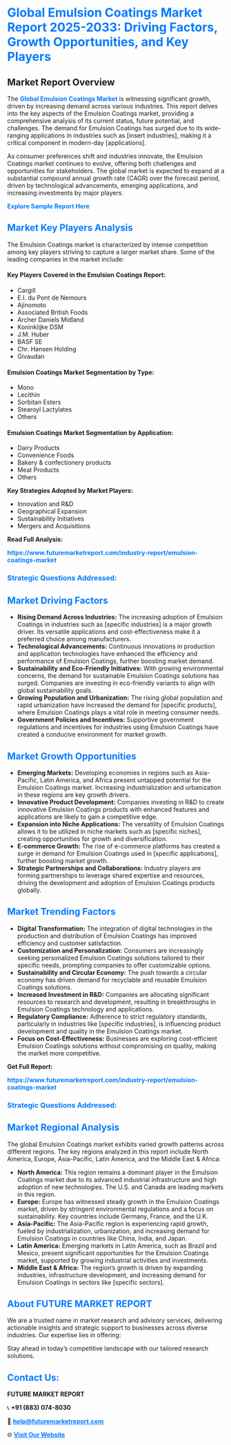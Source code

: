 <h1 style="color: #007BFF;">Global Emulsion Coatings Market Report 2025-2033: Driving Factors, Growth Opportunities, and Key Players</h1>

<section id="overview">
<h2>Market Report Overview</h2>
<p>The <a href="https://www.futuremarketreport.com/industry-report/emulsion-coatings-market" style="color: #007BFF; text-decoration: none;"><strong>Global Emulsion Coatings Market</strong></a> is witnessing significant growth, driven by increasing demand across various industries. This report delves into the key aspects of the Emulsion Coatings market, providing a comprehensive analysis of its current status, future potential, and challenges. The demand for Emulsion Coatings has surged due to its wide-ranging applications in industries such as [insert industries], making it a critical component in modern-day [applications].</p>
<p>As consumer preferences shift and industries innovate, the Emulsion Coatings market continues to evolve, offering both challenges and opportunities for stakeholders. The global market is expected to expand at a substantial compound annual growth rate (CAGR) over the forecast period, driven by technological advancements, emerging applications, and increasing investments by major players.</p>
</section>

<section id="overview">
<p><a href="https://www.futuremarketreport.com/request-sample/reportId=34730" style="color: #007BFF; text-decoration: none;"><strong>Explore Sample Report Here</strong></a></p>
</section>

<section id="key-players">
<h2 style="color: #007BFF;">Market Key Players Analysis</h2>
<p>The Emulsion Coatings market is characterized by intense competition among key players striving to capture a larger market share. Some of the leading companies in the market include:</p>
<h4>Key Players Covered in the Emulsion Coatings Report:</h4>
<ul><li>Cargill</li><li>E.I. du Pont de Nemours</li><li>Ajinomoto</li><li>Associated British Foods</li><li>Archer Daniels Midland</li><li>Koninklijke DSM</li><li>J.M. Huber</li><li>BASF SE</li><li>Chr. Hansen Holding</li><li>Givaudan</li></ul>
<h4>Emulsion Coatings Market Segmentation by Type:</h4>
<ul><li>Mono</li><li>Lecithin</li><li>Sorbitan Esters</li><li>Stearoyl Lactylates</li><li>Others</li></ul>

<h4>Emulsion Coatings Market Segmentation by Application:</h4>
<ul><li>Dairy Products</li><li>Convenience Foods</li><li>Bakery &amp; confectionery products</li><li>Meat Products</li><li>Others</li></ul>
<p><strong>Key Strategies Adopted by Market Players:</strong></p>
<ul>
<li>Innovation and R&D</li>
<li>Geographical Expansion</li>
<li>Sustainability Initiatives</li>
<li>Mergers and Acquisitions</li>
</ul>
</section>

<section>
<p><strong>Read Full Analysis: </strong></p><a href="https://www.futuremarketreport.com/industry-report/emulsion-coatings-market" style="color: #007BFF; text-decoration: none;"><strong>https://www.futuremarketreport.com/industry-report/emulsion-coatings-market</strong></a>
<h3 style="color: #007BFF;">Strategic Questions Addressed:</h3>
</section>

<section id="driving-factors">
<h2 style="color: #007BFF;">Market Driving Factors</h2>
<ul>
<li><strong>Rising Demand Across Industries:</strong> The increasing adoption of Emulsion Coatings in industries such as [specific industries] is a major growth driver. Its versatile applications and cost-effectiveness make it a preferred choice among manufacturers.</li>
<li><strong>Technological Advancements:</strong> Continuous innovations in production and application technologies have enhanced the efficiency and performance of Emulsion Coatings, further boosting market demand.</li>
<li><strong>Sustainability and Eco-Friendly Initiatives:</strong> With growing environmental concerns, the demand for sustainable Emulsion Coatings solutions has surged. Companies are investing in eco-friendly variants to align with global sustainability goals.</li>
<li><strong>Growing Population and Urbanization:</strong> The rising global population and rapid urbanization have increased the demand for [specific products], where Emulsion Coatings plays a vital role in meeting consumer needs.</li>
<li><strong>Government Policies and Incentives:</strong> Supportive government regulations and incentives for industries using Emulsion Coatings have created a conducive environment for market growth.</li>
</ul>
</section>

<section id="growth-opportunities">
<h2 style="color: #007BFF;">Market Growth Opportunities</h2>
<ul>
<li><strong>Emerging Markets:</strong> Developing economies in regions such as Asia-Pacific, Latin America, and Africa present untapped potential for the Emulsion Coatings market. Increasing industrialization and urbanization in these regions are key growth drivers.</li>
<li><strong>Innovative Product Development:</strong> Companies investing in R&D to create innovative Emulsion Coatings products with enhanced features and applications are likely to gain a competitive edge.</li>
<li><strong>Expansion into Niche Applications:</strong> The versatility of Emulsion Coatings allows it to be utilized in niche markets such as [specific niches], creating opportunities for growth and diversification.</li>
<li><strong>E-commerce Growth:</strong> The rise of e-commerce platforms has created a surge in demand for Emulsion Coatings used in [specific applications], further boosting market growth.</li>
<li><strong>Strategic Partnerships and Collaborations:</strong> Industry players are forming partnerships to leverage shared expertise and resources, driving the development and adoption of Emulsion Coatings products globally.</li>
</ul>
</section>

<section id="trending-factors">
<h2 style="color: #007BFF;">Market Trending Factors</h2>
<ul>
<li><strong>Digital Transformation:</strong> The integration of digital technologies in the production and distribution of Emulsion Coatings has improved efficiency and customer satisfaction.</li>
<li><strong>Customization and Personalization:</strong> Consumers are increasingly seeking personalized Emulsion Coatings solutions tailored to their specific needs, prompting companies to offer customizable options.</li>
<li><strong>Sustainability and Circular Economy:</strong> The push towards a circular economy has driven demand for recyclable and reusable Emulsion Coatings solutions.</li>
<li><strong>Increased Investment in R&D:</strong> Companies are allocating significant resources to research and development, resulting in breakthroughs in Emulsion Coatings technology and applications.</li>
<li><strong>Regulatory Compliance:</strong> Adherence to strict regulatory standards, particularly in industries like [specific industries], is influencing product development and quality in the Emulsion Coatings market.</li>
<li><strong>Focus on Cost-Effectiveness:</strong> Businesses are exploring cost-efficient Emulsion Coatings solutions without compromising on quality, making the market more competitive.</li>
</ul>
</section>

<section>
<p><strong>Get Full Report: </strong></p><a href="https://www.futuremarketreport.com/industry-report/emulsion-coatings-market" style="color: #007BFF; text-decoration: none;"><strong>https://www.futuremarketreport.com/industry-report/emulsion-coatings-market</strong></a>
<h3 style="color: #007BFF;">Strategic Questions Addressed:</h3>
</section>


<section id="regional-analysis">
<h2 style="color: #007BFF;">Market Regional Analysis</h2>
<p>The global Emulsion Coatings market exhibits varied growth patterns across different regions. The key regions analyzed in this report include North America, Europe, Asia-Pacific, Latin America, and the Middle East & Africa:</p>
<ul>
<li><strong>North America:</strong> This region remains a dominant player in the Emulsion Coatings market due to its advanced industrial infrastructure and high adoption of new technologies. The U.S. and Canada are leading markets in this region.</li>
<li><strong>Europe:</strong> Europe has witnessed steady growth in the Emulsion Coatings market, driven by stringent environmental regulations and a focus on sustainability. Key countries include Germany, France, and the U.K.</li>
<li><strong>Asia-Pacific:</strong> The Asia-Pacific region is experiencing rapid growth, fueled by industrialization, urbanization, and increasing demand for Emulsion Coatings in countries like China, India, and Japan.</li>
<li><strong>Latin America:</strong> Emerging markets in Latin America, such as Brazil and Mexico, present significant opportunities for the Emulsion Coatings market, supported by growing industrial activities and investments.</li>
<li><strong>Middle East & Africa:</strong> The region’s growth is driven by expanding industries, infrastructure development, and increasing demand for Emulsion Coatings in sectors like [specific sectors].</li>
</ul>
</section>

<footer>
<h2 style="color: #007BFF;">About FUTURE MARKET REPORT</h2>
<p>We are a trusted name in market research and advisory services, delivering actionable insights and strategic support to businesses across diverse industries. Our expertise lies in offering:</p>

<p>Stay ahead in today’s competitive landscape with our tailored research solutions.</p>

<h2 style="color: #007BFF;">Contact Us:</h2>
<p><strong>FUTURE MARKET REPORT</strong></p>
<p>📞 <strong>+91 (883) 074-8030</strong></p>
<p>📧 <strong><a href="mailto:help@futuremarketreport.com" style="color: #007BFF;">help@futuremarketreport.com</a></strong></p>
<p>🌐 <strong><a href="https://www.futuremarketreport.com/" style="color: #007BFF;">Visit Our Website</a></strong></p>
</footer>